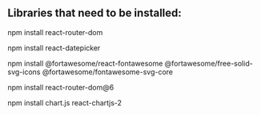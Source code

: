 ## Libraries that need to be installed:

npm install react-router-dom

npm install react-datepicker

npm install @fortawesome/react-fontawesome @fortawesome/free-solid-svg-icons @fortawesome/fontawesome-svg-core

npm install react-router-dom@6

npm install chart.js react-chartjs-2
